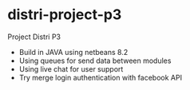 # distri-project-p3
Project Distri P3
* Build in JAVA using netbeans 8.2 
* Using queues for send data between modules
* Using live chat for user support
* Try merge login authentication with facebook API

